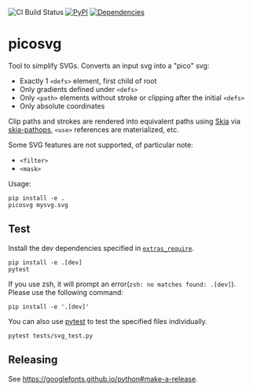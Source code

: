![CI Build Status](https://github.com/googlefonts/picosvg/workflows/Continuous%20Test%20+%20Deploy/badge.svg)
[![PyPI](https://img.shields.io/pypi/v/picosvg.svg)](https://pypi.org/project/picosvg/)
[![Dependencies](https://badgen.net/github/dependabot/googlefonts/picosvg)](https://github.com/googlefonts/picosvg/network/updates)

# picosvg

Tool to simplify SVGs. Converts an input svg into a "pico" svg:

*   Exactly 1 `<defs>` element, first child of root
*   Only gradients defined under `<defs>`
*   Only `<path>` elements without stroke or clipping after the initial `<defs>`
*   Only absolute coordinates

Clip paths and strokes are rendered into equivalent paths using [Skia](https://skia.org/) via [skia-pathops](https://github.com/fonttools/skia-pathops), `<use>` references are materialized, etc.

Some SVG features are not supported, of particular note:

*   `<filter>`
*   `<mask>`

Usage:

```shell
pip install -e .
picosvg mysvg.svg
```

## Test

Install the dev dependencies specified in [`extras_require`](https://github.com/googlefonts/picosvg/blob/main/setup.py#L36-L40).

```shell
pip install -e .[dev]
pytest
```

If you use zsh, it will prompt an error(`zsh: no matches found: .[dev]`). Please use the following command:

```shell
pip install -e '.[dev]'
```

You can also use [pytest](https://docs.pytest.org/) to test the specified files individually.

```shell
pytest tests/svg_test.py
```

## Releasing

See https://googlefonts.github.io/python#make-a-release.
